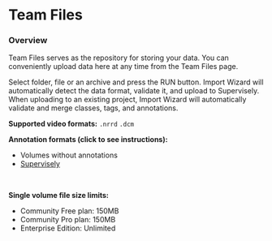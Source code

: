 # Team Files

### Overview

Team Files serves as the repository for storing your data. You can conveniently upload data here at any time from the Team Files page.

Select folder, file or an archive and press the RUN button. Import Wizard will automatically detect the data format, validate it, and upload to Supervisely.
When uploading to an existing project, Import Wizard will automatically validate and merge classes, tags, and annotations.

**Supported video formats:** `.nrrd` `.dcm`

**Annotation formats (click to see instructions):**

- Volumes without annotations
- [Supervisely]()

<br>

**Single volume file size limits:**

- Community Free plan: 150MB
- Community Pro plan: 150MB
- Enterprise Edition: Unlimited

